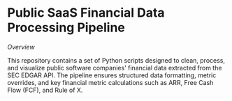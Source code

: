 # Public SaaS Financial Data Processing Pipeline

*Overview*

This repository contains a set of Python scripts designed to clean, process, and visualize public software companies' financial data extracted from the SEC EDGAR API. The pipeline ensures structured data formatting, metric overrides, and key financial metric calculations such as ARR, Free Cash Flow (FCF), and Rule of X.
